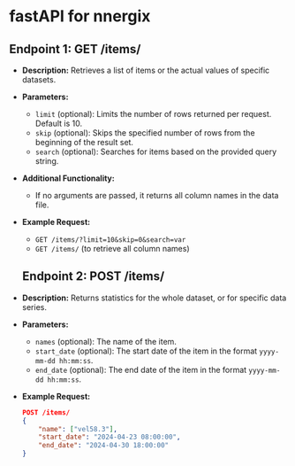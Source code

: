 # fastAPI for nnergix

## Endpoint 1: GET /items/

- **Description:** Retrieves a list of items or the actual values of specific datasets.
- **Parameters:**
  - `limit` (optional): Limits the number of rows returned per request. Default is 10.
  - `skip` (optional): Skips the specified number of rows from the beginning of the result set.
  - `search` (optional): Searches for items based on the provided query string.
- **Additional Functionality:**
  - If no arguments are passed, it returns all column names in the data file.
- **Example Request:**
  - `GET /items/?limit=10&skip=0&search=var`
  - `GET /items/` (to retrieve all column names)


  ## Endpoint 2: POST /items/

- **Description:** Returns statistics for the whole dataset, or for specific data series.
- **Parameters:**
  - `names` (optional): The name of the item.
  - `start_date` (optional): The start date of the item in the format `yyyy-mm-dd hh:mm:ss`.
  - `end_date` (optional): The end date of the item in the format `yyyy-mm-dd hh:mm:ss`.
- **Example Request:**
  ```json
  POST /items/
  {
      "name": ["vel58.3"],
      "start_date": "2024-04-23 08:00:00",
      "end_date": "2024-04-30 18:00:00"
  }
  ```

